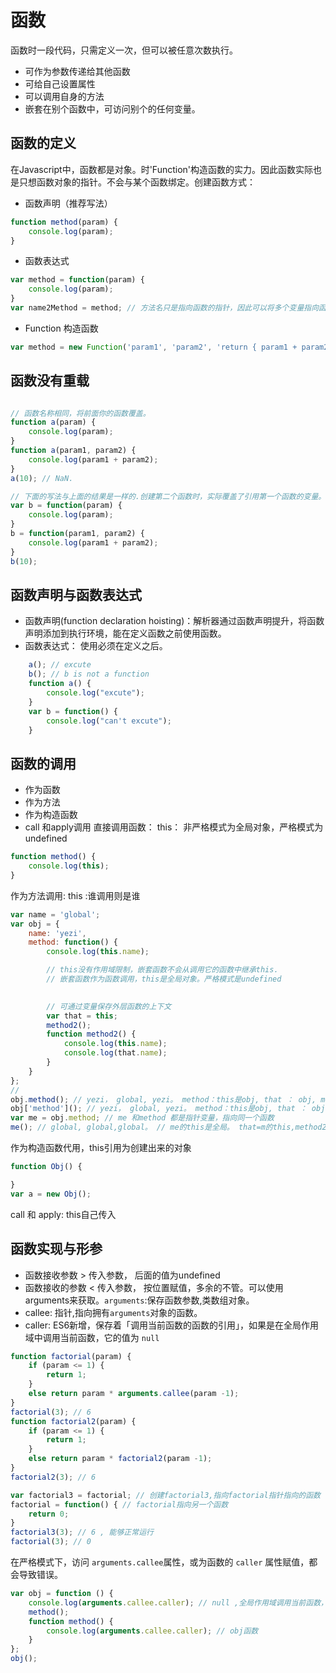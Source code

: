 # 函数
函数时一段代码，只需定义一次，但可以被任意次数执行。
- 可作为参数传递给其他函数
- 可给自己设置属性
- 可以调用自身的方法
- 嵌套在别个函数中，可访问别个的任何变量。
## 函数的定义
在Javascript中，函数都是对象。时'Function'构造函数的实力。因此函数实际也是只想函数对象的指针。不会与某个函数绑定。创建函数方式：
- 函数声明（推荐写法）
```javascript
function method(param) {
    console.log(param);
}
```
- 函数表达式
```javascript
var method = function(param) {
    console.log(param);
}
var name2Method = method; // 方法名只是指向函数的指针，因此可以将多个变量指向函数。相当于一个函数可以有多个名字
```
- Function 构造函数
```javascript
var method = new Function('param1', 'param2', 'return { param1 + param2}')
```

## 函数没有重载
```javascript

// 函数名称相同，将前面你的函数覆盖。
function a(param) {
    console.log(param);
}
function a(param1, param2) {
    console.log(param1 + param2);
}
a(10); // NaN. 

// 下面的写法与上面的结果是一样的.创建第二个函数时，实际覆盖了引用第一个函数的变量。
var b = function(param) {
    console.log(param);
}
b = function(param1, param2) {
    console.log(param1 + param2);
}
b(10); 
```

## 函数声明与函数表达式
- 函数声明(function declaration hoisting)：解析器通过函数声明提升，将函数声明添加到执行环境，能在定义函数之前使用函数。
- 函数表达式： 使用必须在定义之后。
```javascript
    a(); // excute
    b(); // b is not a function
    function a() {
        console.log("excute");
    }
    var b = function() {
        console.log("can't excute");
    }
```
## 函数的调用
- 作为函数
- 作为方法
- 作为构造函数
- call 和apply调用
直接调用函数： this： 非严格模式为全局对象，严格模式为undefined
```javascript
function method() {
    console.log(this);
}
```
作为方法调用: this :谁调用则是谁
```javascript
var name = 'global';
var obj = {
    name: 'yezi',
    method: function() {
        console.log(this.name); 

        // this没有作用域限制，嵌套函数不会从调用它的函数中继承this.
        // 嵌套函数作为函数调用，this是全局对象。严格模式是undefined

        
        // 可通过变量保存外层函数的上下文
        var that = this;
        method2(); 
        function method2() {
            console.log(this.name);
            console.log(that.name);
        }
    }
};
// 
obj.method(); // yezi， global, yezi。 method：this是obj, that ： obj, method2(作为函数调用)的this是全局
obj['method'](); // yezi， global, yezi。 method：this是obj, that ： obj, method2(作为函数调用)的this是全局
var me = obj.method; // me 和method 都是指针变量，指向同一个函数
me(); // global, global,global。 // me的this是全局。 that=m的this,method2是全局
```
作为构造函数代用，this引用为创建出来的对象
```javascript
function Obj() {

}
var a = new Obj(); 
```
call 和 apply: this自己传入

## 函数实现与形参
- 函数接收参数 > 传入参数， 后面的值为undefined
- 函数接收的参数 < 传入参数， 按位置赋值，多余的不管。可以使用arguments来获取。`arguments`:保存函数参数,类数组对象。
- callee: 指针,指向拥有`arguments`对象的函数。
- caller: ES6新增，保存着「调用当前函数的函数的引用」，如果是在全局作用域中调用当前函数，它的值为 `null`

```javascript
function factorial(param) {
    if (param <= 1) {
        return 1;
    }
    else return param * arguments.callee(param -1);
}
factorial(3); // 6
function factorial2(param) {
    if (param <= 1) {
        return 1;
    }
    else return param * factorial2(param -1);
}
factorial2(3); // 6

var factorial3 = factorial; // 创建factorial3,指向factorial指针指向的函数
factorial = function() { // factorial指向另一个函数
    return 0;
}
factorial3(3); // 6 , 能够正常运行
factorial(3); // 0
```
在严格模式下，访问 `arguments.callee`属性，或为函数的 `caller` 属性赋值，都会导致错误。
```javascript
var obj = function () {
    console.log(arguments.callee.caller); // null ,全局作用域调用当前函数，null
    method();
    function method() {
        console.log(arguments.callee.caller); // obj函数
    }
};
obj(); 
```